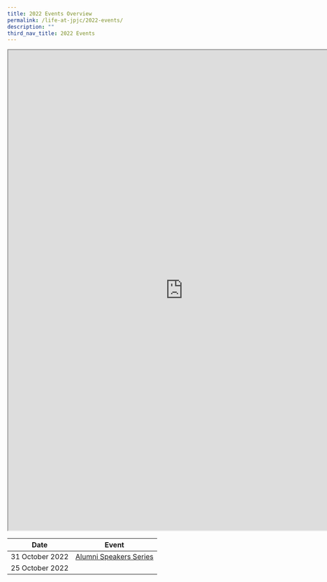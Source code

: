 ```yaml
---
title: 2022 Events Overview
permalink: /life-at-jpjc/2022-events/
description: ""
third_nav_title: 2022 Events
---
```

<p>

<iframe src="https://docs.google.com/document/d/e/2PACX-1vRAUb4EPu8kQuOZvClEENwKh8UPEAqeLqI4e-ZSxmfQQku3PYbjIjiUNB2oeCQ9FmVLAYSQw0kG36O1/pub?embedded=true" width=800px height=1100px scrolling="no"></iframe>


	
</p>


<p>


| Date | Event |
| -------- | -------- |
| 31 October 2022    | [Alumni Speakers Series](/sites/moe-jpjc/folders/life-at-jpjc/subfolders/2022%20Events/editPage/Alumni%20Speakers%20Series.md)    
| 25 October 2022    | 
	
	
	
	
	
</P>